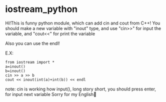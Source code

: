 # iostream_python

Hi!This is funny python module, which can add cin and cout from C++!
You should make a new variable with "inout" type, and use "cin>>" for input the variable, and "cout<<" for print the variable

Also you can use the endl!

E.X:

	from iostream import *
	a=inout()
	b=inout()
	cin >> a >> b
	cout << inout(int(a)+int(b)) << endl


note:
cin is working how input(), long story short, you should press enter, for input next variable
Sorry for my English🤡
